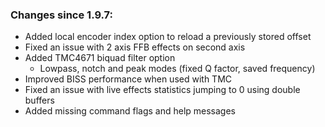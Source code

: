 ### Changes since 1.9.7:
- Added local encoder index option to reload a previously stored offset
- Fixed an issue with 2 axis FFB effects on second axis
- Added TMC4671 biquad filter option
  - Lowpass, notch and peak modes (fixed Q factor, saved frequency)
- Improved BISS performance when used with TMC
- Fixed an issue with live effects statistics jumping to 0 using double buffers
- Added missing command flags and help messages